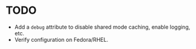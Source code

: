 # TODO

- Add a `debug` attribute to disable shared mode caching, enable logging, etc.
- Verify configuration on Fedora/RHEL.
